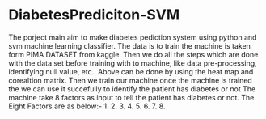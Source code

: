 # DiabetesPrediciton-SVM
The porject main aim to make diabetes pediction system using python and svm machine learning classifier.
The data is to train the machine is taken form PIMA DATASET from kaggle.
Then we do all the steps which are done with the data set before training with to machine, like data pre-processing, identifying null value, etc..
Above can be done by using the heat map and corealtion matrix.
Then we train our machine once the machine is trained the we can use it succefully to identify the patient has diabetes or not
The machine take 8 factors as input to tell the patient has diabetes or not.
The Eight Factors are as below:-
1.
2.
3.
4.
5.
6.
7.
8.

